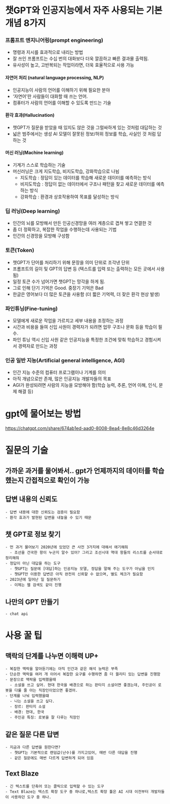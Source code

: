 # 챗GPT와 인공지능에서 자주 사용되는 기본 개념 8가지
### 프롬프트 엔지니어링(prompt engineering)
  - 명령과 지시를 효과적으로 내리는 방법
  - 잘 쓰인 프롬프트는 수십 번의 대화보다 더욱 깔끔하고 빠른 결과물 출력됨.
  - 유사성이 높고, 고반복되는 작업이라면, 더욱 효율적으로 사용 가능
#### 자연어 처리 (natural language processing, NLP)
  - 인공지능이 사람의 언어를 이해하기 위해 필요한 분야
  - ‘자연어’란 사람들이 대화할 때 쓰는 언어.
  - 컴퓨터가 사람의 언어를 이해할 수 있도록 만드는 기술
#### 환각 효과(Hallucination) 
  - 챗GPT가 질문을 받았을 때 있지도 않은 것을 그럴싸하게 있는 것처럼 대답하는 것
  - 넓은 범주에서는 생성 AI 모델이 잘못된 정보/허위 정보를 학습, 사실인 것 처럼 답하는 것
#### 머신 러닝(Machine learning)
  - 기계가 스스로 학습하는 기술
  - 머신러닝은 크게 지도학습, 비지도학습, 강화학습으로 나뉨
    - 지도학습 : 정답이 있는 데이터를 학습해 새로운 데이터를 예측하는 방식
    - 비지도학습 : 정답이 없는 데이터에서 구조나 패턴을 찾고 새로운 데이터를 예측하는 방식
    - 강화학습 : 환경과 상호작용하여 목표를 달성하는 방식

### 딥 러닝(Deep learning)
  - 인간의 뇌를 모방해서 만든 인공신경망을 여러 계층으로 겹쳐 쌓고 연결한 것
  - 좀 더 정확하고, 복잡한 작업을 수행하는데 사용되는 기법
  - 인간의 신경망을 모방해 구성함
### 토큰(Token)
  - 챗GPT가 단어를 처리하기 위해 문장을 의미 단위로 조각낸 단위
  - 프롬프트의 길이 및 GPT의 답변 등   (텍스트를 입력 또는 출력하는 모든 곳에서 사용됨)
  - 일정 토큰 수가 넘어가면 챗GPT는 망각을 하게 됨.
  - 그로 인해 단기 기억은 Good. 중장기 기억은 Bad
  - 한글은 영어보다 더 많은 토큰을 사용함 (더 짧은 기억력, 더 잦은 환각 현상 발생)
### 파인튜닝(Fine-tuning)
  - 모델에게 새로운 작업을 가르치고 세부 내용을 조정하는 과정
  - 시간과 비용을 들여 신입 사원이 경력자가 되려면 업무 구조나 문화 등을 학습이 필수.
  - 파인 튜닝 역시 신입 사원 같은 인공지능을 특정한 조건에 맞춰 학습하고 경험시켜서 경력자로 만드는 과정
### 인공 일반 지능(Artificial general intelligence, AGI)
  - 인간 지능 수준의 컴퓨터 프로그램이나 기계를 의미
  - 아직 개념으로만 존재, 많은 인공지능 개발자들의 목표
  - AGI가 완성되려면 사람의 지능을 모방해야 함(학습 능력, 추론, 언어 이해, 인식, 문제 해결 등)
# gpt에 물어보는 방법
  https://chatgpt.com/share/674ab1ed-aad0-8008-8ea4-8e8c46d3264e
# 질문의 기술
  ## 가까운 과거를 물어봐서.. gpt가 언제까지의 데이터를 학습했는지 간접적으로 확인이 가능
  ## 답변 내용의 신뢰도
    - 답변 내용에 대한 신뢰도는 검증이 필요함
    - 환각 효과가 발현된 답변을 내놓을 수 있기 때문
  ## 챗 GPT로 정보 찾기
    - 먼 과거 물어보기 2020년에 있었던 큰 사전 3가지에 대해서 애기해줘
      - 조선을 건국한 왕이 누군지 알수 있어? 그리고 조선시대 역대 왕들의 리스트를 순서대로 정리해줘
    - 정답이 아닌 대답을 하는 도구
      - 챗GPT는 질문에 [대답]하는 인공지능 모델, 정답을 말해 주는 도구가 아님을 인지
      - 챗GPT만 이용한 답변은 아직 완전히 신뢰할 수 없으며, 별도 체크가 필요함
    - 2023년에 일어난 일 질문하기
      - 이제는 웹 검색도 같이 진행
  ## 나만의 GPT 만들기
    - chat api
# 사용 꿀 팁
  ## 맥락의 단계를 나누면 이해력 UP+
    - 복잡한 맥락을 알아듣기에는 아직 인간과 같은 해석 능력은 부족
    - 단순한 맥락을 여러 개 이어서 복잡한 요구를 수행하면 좀 더 퀄리티 있는 답변을 진행함
    - 문장으로 맥락을 입력했을때
      - 소설을 쓰고 싶어. 현대 한국을 배경으로 하는 판타지 소설이면 좋겠는데, 주인공이 로봇을 다룰 줄 아는 직장인이었으면 좋겠어.
    - 단계를 나눠 입력했을떄
      - 나는 소설을 쓰고 싶다.
      - 장르: 판타지 소설
      - 배경: 현대, 한국
      - 주인공 특징: 로봇을 잘 다루는 직장인
  ## 같은 질문 다른 답변
    - 지금과 다른 답변을 원한다면?
      - 챗GPT는 기본적으로 랜덤값(난수)를 가지고있어, 매번 다른 대답을 진행
      - 같은 질문에도 매번 다르게 답변하게 되어 있음
  ## Text Blaze
    - 긴 텍스트를 단축어 또는 클릭으로 입력할 수 있는 도구
    - Text Blaze는 텍스트 확장 도구 중 하나로,텍스트 확장 툴은 AI 시대 이전부터 개발자들이 사용하던 도구 중 하나.




    

